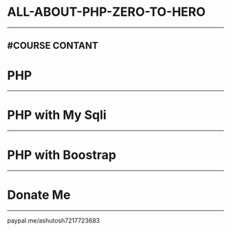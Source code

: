 # ALL-ABOUT-PHP-ZERO-TO-HERO
--------------------------------
#COURSE CONTANT
-----------------
# PHP
---------------------------
# PHP with My Sqli
---------------------------
# PHP with Boostrap
---------------------------
# Donate Me
------------------
paypal.me/ashutosh7217723683
